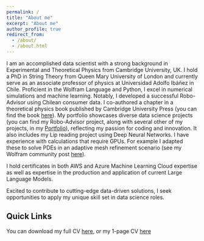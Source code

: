 ```yaml
---
permalink: /
title: "About me"
excerpt: "About me"
author_profile: true
redirect_from: 
  - /about/
  - /about.html
---
```



I am an accomplished data scientist with a strong background in Experimental and Theoretical Physics from Cambridge University, UK. I hold a PhD in String Theory from Queen Mary University of London and currently serve as an associate professor of physics at Universidad Adolfo Ibáñez in Chile. Proficient in the Wolfram Language and Python, I excel in numerical simulations and machine learning. Notably, I developed a successful Robo-Advisor using Chilean consumer data. I co-authored a chapter in a theoretical physics book published by Cambridge University Press (you can find the book [here](https://www.amazon.com/Advanced-Topics-Quantum-Field-Theory/dp/1108840426/ref=sr_1_1?crid=21XZE6I6CW96R&keywords=shifman+advanced&qid=1678891304&sprefix=shifman+advance%2Caps%2C177&sr=8-1)). My portfolio showcases diverse data science projects (you can find my Robo-Advisor project, along with several other of my projects, in my [Portfolio](https://giannitallarita.github.io/portfolio/)), reflecting my passion for coding and innovation. It also includes my Lip reading project using Deep Neural Networks. I have experience with calculations that require GPUs. For example I adapted these to solve PDEs in an adaptive mesh refinement scenario (see my Wolfram community post [here](https://community.wolfram.com/groups/-/m/t/2852243)). 

I hold certificates in both AWS and Azure Machine Learning Cloud expertise as well as expertise in the production and application of current Large Language Models.

 Excited to contribute to cutting-edge data-driven solutions, I seek opportunities to apply my unique skill set in data science roles.


Quick Links
------
You can download my full CV [here](https://giannitallarita.github.io/files/Cvlatestlatest.pdf), or my 1-page CV [here](https://giannitallarita.github.io/files/1pageCV.pdf)
